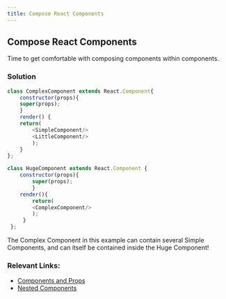```yaml
---
title: Compose React Components
---
```

## Compose React Components

Time to get comfortable with composing components within components. 

### Solution
```javascript
class ComplexComponent extends React.Component{
    constructor(props){
    super(props);
    }
    render() {
    return(
        <SimpleComponent/>
        <LittleComponent/>
        );
    }
};

class HugeComponent extends React.Component {
    constructor(props){
        super(props);
        }
    render(){
        return(
        <ComplexComponent/>
        );
     }   
 };
```
The Complex Component in this example can contain several Simple Components, and can itself be contained inside the Huge Component! 

### Relevant Links:
  - [Components and Props](https://reactjs.org/docs/components-and-props.html)
  - [Nested Components](http://www.reactjstutorial.net/nested-components.html)
